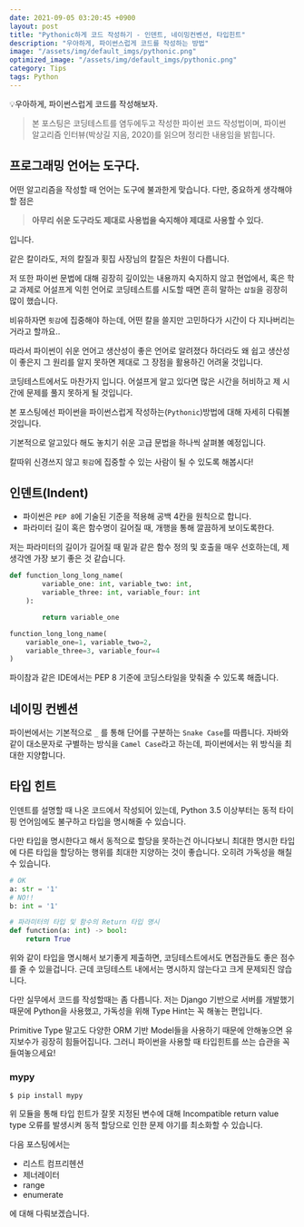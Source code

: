 ```yaml
---
date: 2021-09-05 03:20:45 +0900
layout: post
title: "Pythonic하게 코드 작성하기 - 인덴트, 네이밍컨벤션, 타입힌트"
description: "우아하게, 파이썬스럽게 코드를 작성하는 방법"
image: "/assets/img/default_imgs/pythonic.png"
optimized_image: "/assets/img/default_imgs/pythonic.png"
category: Tips
tags: Python
---
```


<p class="callout"> 💡우아하게, 파이썬스럽게 코드를 작성해보자. </p>

> 본 포스팅은 코딩테스트를 염두에두고 작성한 파이썬 코드 작성법이며, 파이썬 알고리즘 인터뷰(박상길 지음, 2020)를 읽으며 정리한 내용임을 밝힙니다.

## 프로그래밍 언어는 도구다.

어떤 알고리즘을 작성할 때 언어는 도구에 불과한게 맞습니다.
다만, 중요하게 생각해야할 점은
>__아무리 쉬운 도구라도 제대로 사용법을 숙지해야 제대로 사용할 수 있다.__

입니다.

같은 칼이라도, 저의 칼질과 횟집 사장님의 칼질은 차원이 다릅니다.

저 또한 파이썬 문법에 대해 굉장히 깊이있는 내용까지 숙지하지 않고 현업에서, 혹은 학교 과제로 어설프게 익힌 언어로 코딩테스트를 시도할 때면 흔히 말하는 `삽질`을 굉장히 많이 했습니다.

비유하자면 `횟감`에 집중해야 하는데, 어떤 칼을 쓸지만 고민하다가 시간이 다 지나버리는 거라고 할까요..

따라서 파이썬이 쉬운 언어고 생산성이 좋은 언어로 알려졌다 하더라도 왜 쉽고 생산성이 좋은지 그 원리를 알지 못하면 제대로 그 장점을 활용하긴 어려울 것입니다.

코딩테스트에서도 마찬가지 입니다. 어설프게 알고 있다면 많은 시간을 허비하고 제 시간에 문제를 풀지 못하게 될 것입니다.

본 포스팅에선 파이썬을 파이썬스럽게 작성하는(`Pythonic`)방법에 대해 자세히 다뤄볼 것입니다.

기본적으로 알고있다 해도 놓치기 쉬운 고급 문법을 하나씩 살펴볼 예정입니다.

칼따위 신경쓰지 않고 `횟감`에 집중할 수 있는 사람이 될 수 있도록 해봅시다!

## 인덴트(Indent)

* 파이썬은 `PEP 8`에 기술된 기준을 적용해 공백 4칸을 원칙으로 합니다.
* 파라미터 길이 혹은 함수명이 길어질 때, 개행을 통해 깔끔하게 보이도록한다.

저는 파라미터의 길이가 길어질 때 밑과 같은 함수 정의 및 호출을 매우 선호하는데, 제 생각엔 가장 보기 좋은 것 같습니다.

```python
def function_long_long_name(
        variable_one: int, variable_two: int,
        variable_three: int, variable_four: int
    ):

        return variable_one

function_long_long_name(
    variable_one=1, variable_two=2,
    variable_three=3, variable_four=4
)
```

파이참과 같은 IDE에서는 PEP 8 기준에 코딩스타일을 맞춰줄 수 있도록 해줍니다.

## 네이밍 컨벤션

파이썬에서는 기본적으로 `_` 를 통해 단어를 구분하는 `Snake Case`를 따릅니다. 자바와 같이 대소문자로 구별하는 방식을 `Camel Case`라고 하는데, 파이썬에서는 위 방식을 최대한 지양합니다.

## 타입 힌트

인덴트를 설명할 때 나온 코드에서 작성되어 있는데, Python 3.5 이상부터는 동적 타이핑 언어임에도 불구하고 타입을 명시해줄 수 있습니다.

다만 타입을 명시한다고 해서 동적으로 할당을 못하는건 아니다보니 최대한 명시한 타입에 다른 타입을 할당하는 행위를 최대한 지양하는 것이 좋습니다. 오히려 가독성을 해칠 수 있습니다.

```python
# OK
a: str = '1'
# NO!!
b: int = '1'

# 파라미터의 타입 및 함수의 Return 타입 명시
def function(a: int) -> bool:
    return True
```

위와 같이 타입을 명시해서 보기좋게 제출하면, 코딩테스트에서도 면접관들도 좋은 점수를 줄 수 있을겁니다. 근데 코딩테스트 내에서는 명시하지 않는다고 크게 문제되진 않습니다.

다만 실무에서 코드를 작성할때는 좀 다릅니다. 저는 Django 기반으로 서버를 개발했기 때문에 Python을 사용했고, 가독성을 위해 Type Hint는 꼭 해놓는 편입니다.

Primitive Type 말고도 다양한 ORM 기반 Model들을 사용하기 때문에 안해놓으면 유지보수가 굉장히 힘들어집니다. 그러니 파이썬을 사용할 때 타입힌트를 쓰는 습관을 꼭 들여놓으세요!

### mypy
```shell
$ pip install mypy
```
위 모듈을 통해 타입 힌트가 잘못 지정된 변수에 대해 Incompatible return value type 오류를 발생시켜 동적 할당으로 인한 문제 야기를 최소화할 수 있습니다.

다음 포스팅에서는

* 리스트 컴프리헨션
* 제너레이터
* range
* enumerate

에 대해 다뤄보겠습니다.
